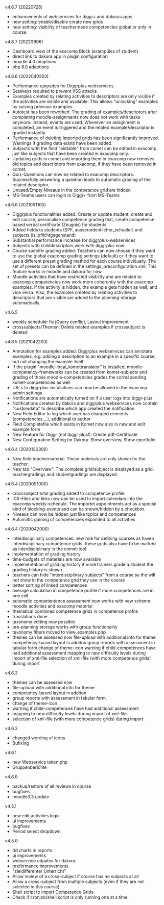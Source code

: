 v4.6.7 (20220726)
- enhancements of webservices for diggr+ and dakora+apps
- new setting: enable/disable create new grids
- new setting: visibility of teachermade competencies global or only in course

v4.6.7 (20220606)
- Dashboard view of the exacomp Block (exampüles of student)
- direct link to dakora app in plugin configuration
- moodle 4.0 adaptions
- php 8.0 adaptions

v4.6.6 (2022040500)
- Performance upgrades for Diggrplus webservices.
- Sesskeys required to prevent XSS attacks.
- Examples created by relating activities to descriptors are only visible if the activities are visible and available. This allows "unlocking" examples by solving previous examples.
- Autotest has been reworked. The grading of examples/descriptors after completing moodle-assignments now does not work with tasks anymore. Instead, events are used. Whenever an assignment is completed, an event is triggered and the related example/descriptor is graded instantly.
- Performance of deleting imported grids has been significantly improved. Warnings if grading data exists have been added.
- Subjects with the field "eidtable" from comet can be edited in exacomp, just like subjects that have been created in exacomp only.
- Updating grids in comet and importing them in exacomp now removes old topics and descriptors from exacomp, if they have been removed in comet.
- Quiz-Questions can now be related to exacomp descriptors. Successfully answering a question leads to automatic grading of the related descriptor.
- Unused/Empty Niveaus in the competence grid are hidden
- MS-Teams users can login to Diggr+ from MS-Teams

v4.6.6 (2021091100)
- Diggrplus functionalities added: Create or update student, create and edit course, personalise competence grading text, create competence based verbal certificate (Zeugnis) for students
- Added fields to students (SPF, ausserordentlicher_schueler) and subjects (is_pflichtgegenstand)
- Substantial performance increase for diggrplus-webservices
- Subjects with childdescriptors work with diggrplus now
- Course specific grading added: Teachers can now choose if they want to use the global exacomp grading settings (default) or if they want to use a different preset grading method for each course individually. The set of presets can be defined in the settings_preconfiguration.xml. This feature works in moodle and dakora for now.
- Moodle activities that have restricted visibility and are related to exacomp competencies now work more coherently with the exacomp examples. If the activity is hidden, the example gets hidden as well, and vice versa. Also, the examples created by relating activities to descriptors that are visible are added to the planning-storage automatically.

v4.6.5
- weekly scheduler fix jQuery conflict, Layout improvement
- crosssubjects/Themen: Delete related examples if crosssubject is deleted

v4.6.5 (2021042200)
- Annotation for examples added: Diggrplus webservices can annotate examples, e.g. adding a description to an example in a specific course, but not changing the example itself
- If the plugin "moodle-local_komettranslator" is installed, moodle-competency-frameworks can be created from komet-subjects and grading of those moodle-competencies grades the corresponding komet-competencies as well
- URLs to diggrplus installations can now be allowed in the exacomp admin settings
- Notifications are automatically turned on if a user logs into diggr-plus
- Notifications created by dakora and diggrplus webservices now contain "customdata" to describe which app created the notification
- New Field Editor to log which user has changed elements (competencies....), additional to author
- Field Completefile which exists in Komet now also in new and edit example form
- New Feature for Diggr (not diggr plus!): Create pdf-Certificate
- New Configuration Setting for Dakora: Show overview, Show eportfolio

v4.6.4 (2020120300)
- New field teachermaterial. These materials are only shown for the teacher.
- New tab "Overview". The complete grid/subject is displayed as a grid. teachergradings and studentgradings are displayed.

v4.6.4 (2020091000)
- crosssubject total grading added to competence profile
- ICS-Files and links now can be used to import calendars into the exacomp weekly-schedule. The importet appointments act as a special kind of blocking-events and can be shown/hidden by a checkbox.
- Niveaus can now be hidden just like topics and competences
- Automatic gaining of competencies expanded to all activities

v4.6.4 (2020042000)
- interdisciplinary competences: new role for defining courses as haven interdisciplinary competence grids. these grids also have to be marked as interdisciplinary in the comet-tool.
- implementation of grading history
- time-budgets of materials are now available
- implementation of grading history if more trainers grade a student the grading history is shown
- teachers can hide "interdisciplinary subjects" from a course so the will not show in the competence grid they use in the course
- better sorting of linked competences
- average calculation in competence profile if more competences are in one cell
- automatic competentence assessment now works with new scheme: moodle activities and exacomp material
- thematical combined competence grids in competence profile
- translations done
- taxonomy editing now possible
- pre-planning storage works with group functionality
- taxonomy filters moved to view_examples.php
- themes can be assessed now file-upload with additional info for theme competency-based layout in additon group reports with assessment in tabular form change of theme-icon warning if child-competences have had additional assessment mapping to new difficulty levels during import of xml-file selection of xml-file (with more competence grids) during import

v4.6.3
- themes can be assessed now
- file-upload with additional info for theme
- competency-based layout in additon
- group reports with assessment in tabular form
- change of theme-icon
- warning if child-competences have had additional assessment
- mapping to new difficulty levels during import of xml-file
- selection of xml-file (with more competence grids) during import

v4.6.2
- changed wording of icons
- Bufixing

v4.6.1
- new Webservice token.php
- Gruppenberichte

v4.6.0
- backup/restore of all reviews in course
- bugfixes
- moodle3.3 update

v4.5.1
- new edit activities logic
- ui improvements
- bugfixes
- Period select dropdown

v4.5.0
- 3d charts in reports
- ui improvements
- webservice udpates for dakora
- preformance improvements
- "zieldifferenter Unterricht"
- Allow review of a cross-subject if course has no subjects at all
- Allow a cross-subject from multiple subjects (even if they are not selected in this course)
- Shell script to import Competence Grids
- Check if cronjob/shell script is only running one at a time
